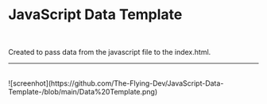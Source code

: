 # JavaScript Data Template 
<br />

Created to pass data from the javascript file to the index.html.
<hr>
<br />
![screenhot](https://github.com/The-Flying-Dev/JavaScript-Data-Template-/blob/main/Data%20Template.png)

